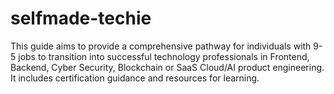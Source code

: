 # selfmade-techie
This guide aims to provide a comprehensive pathway for individuals with 9-5 jobs to transition into successful technology professionals in Frontend, Backend, Cyber Security, Blockchain or SaaS Cloud/AI product engineering. It includes certification guidance and resources for learning.
